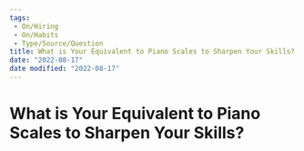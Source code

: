 ```yaml
---
tags:
 - On/Hiring
 - On/Habits 
 - Type/Source/Question
title: What is Your Equivalent to Piano Scales to Sharpen Your Skills?
date: "2022-08-17"
date modified: "2022-08-17"
---
```


# What is Your Equivalent to Piano Scales to Sharpen Your Skills?
